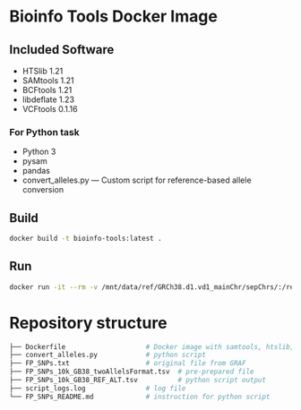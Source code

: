 # Bioinfo Tools Docker Image

## Included Software
- HTSlib 1.21
- SAMtools 1.21
- BCFtools 1.21
- libdeflate 1.23
- VCFtools 0.1.16

### For Python task
- Python 3
- pysam
- pandas
- convert_alleles.py &mdash; Custom script for reference-based allele conversion

## Build
```bash
docker build -t bioinfo-tools:latest .
```

## Run
```bash
docker run -it --rm -v /mnt/data/ref/GRCh38.d1.vd1_mainChr/sepChrs/:/ref/GRCh38.d1.vd1_mainChr/sepChrs/:ro -v "$(pwd)":/mnt/data bioinfo-tools:latest bash
```
# Repository structure
```bash
├── Dockerfile                    # Docker image with samtools, htslib, pysam etc.
├── convert_alleles.py            # python script
├── FP_SNPs.txt                   # original file from GRAF
├── FP_SNPs_10k_GB38_twoAllelsFormat.tsv  # pre-prepared file
├── FP_SNPs_10k_GB38_REF_ALT.tsv          # python script output
├── script_logs.log               # log file
└── FP_SNPs_README.md             # instruction for python script
```
